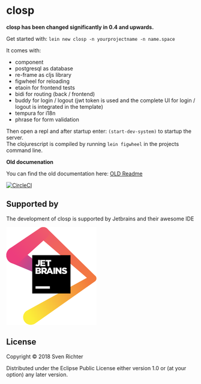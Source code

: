 # closp 

**closp has been changed significantly in 0.4 and upwards.**

Get started with: `lein new closp -n yourprojectname -n name.space` 

It comes with: 
- component
- postgresql as database
- re-frame as cljs library
- figwheel for reloading
- etaoin for frontend tests
- bidi for routing (back / frontend)
- buddy for login / logout (jwt token is used and the complete UI for login / logout is integrated in the template)
- tempura for i18n
- phrase for form validation

Then open a repl and after startup enter: `(start-dev-system)` to startup the server.  
The clojurescript is compiled by running `lein figwheel` in the projects command line.


**Old documenation**

You can find the old documentation here: [OLD Readme](README_OLD.md)

[![CircleCI](https://circleci.com/gh/sveri/closp.svg?style=svg)](https://circleci.com/gh/sveri/closp)
 


## Supported by

The development of closp is supported by Jetbrains and their awesome IDE

[![Jetbrains Logo](jetbrains.svg)](https://www.jetbrains.com/)

 

## License

Copyright © 2018 Sven Richter

Distributed under the Eclipse Public License either version 1.0 or (at
your option) any later version.
